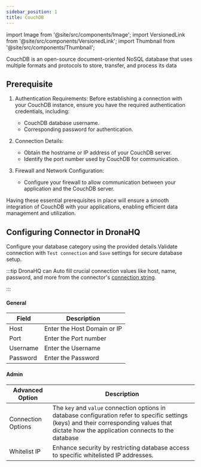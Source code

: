 ```yaml
---
sidebar_position: 1
title: CouchDB
---
```


import Image from '@site/src/components/Image';
import VersionedLink from '@site/src/components/VersionedLink';
import Thumbnail from '@site/src/components/Thumbnail';


CouchDB is an open-source document-oriented NoSQL database that uses multiple formats and protocols to store, transfer, and process its data

## Prerequisite

1. Authentication Requirements: Before establishing a connection with your CouchDB instance, ensure you have the required authentication credentials, including:
   - CouchDB database username.
   - Corresponding password for authentication.

2. Connection Details:
   - Obtain the hostname or IP address of your CouchDB server.
   - Identify the port number used by CouchDB for communication.

3. Firewall and Network Configuration:
   - Configure your firewall to allow communication between your application and the CouchDB server.

Having these essential prerequisites in place will ensure a smooth integration of CouchDB with your applications, enabling efficient data management and utilization.

## Configuring Connector in DronaHQ

Configure your database category using the provided details.Validate connection with `Test connection` and `Save` settings for secure database setup.

:::tip
DronaHQ can Auto fill crucial connection values like host, name, password, and more from the connector's [connection string](https://docs.couchbase.com/java-sdk/current/howtos/managing-connections.html#connection-strings).

:::

#### General 

| Field                | Description                             |
|----------------------|-----------------------------------------|
| Host                 | Enter the Host Domain or IP             |
| Port                 | Enter the Port number                   |
| Username             | Enter the Username                      |
| Password             | Enter the Password                      |


<figure>
  <Thumbnail src="/img/reference/connectors/couchdb/details.png" alt="DynamoDB with Sample details." />
</figure>

#### Admin

| Advanced Option   | Description    |
|--------------------|---------------------|
| Connection Options | The `key` and `value` connection options in database configuration refer to specific settings (keys) and their corresponding values that dictate how the application connects to the database |
| <VersionedLink to = "../../datasource-concepts/whitelisting_dronahq_ip"> Whitelist IP                 </VersionedLink>            | Enhance security by restricting database access to specific whitelisted IP addresses.     |


